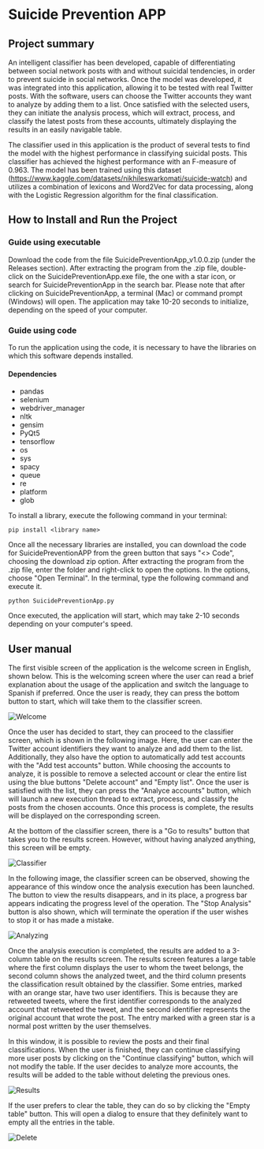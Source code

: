 # Suicide Prevention APP
## Project summary 
An intelligent classifier has been developed, capable of differentiating between social network posts with and without suicidal tendencies, in order to prevent suicide in social networks. 
Once the model was developed, it was integrated into this application, allowing it to be tested with real Twitter posts. 
With the software, users can choose the Twitter accounts they want to analyze by adding them to a list. Once satisfied with the selected users, they can initiate the analysis process, which will extract, process, and classify the latest posts from these accounts, ultimately displaying the results in an easily navigable table.

The classifier used in this application is the product of several tests to find the model with the highest performance in classifying suicidal posts. 
This classifier has achieved the highest performance with an F-measure of 0.963. The model has been trained using this dataset (https://www.kaggle.com/datasets/nikhileswarkomati/suicide-watch) and utilizes a combination of lexicons and Word2Vec for data processing, along with the Logistic Regression algorithm for the final classification.

## How to Install and Run the Project
### Guide using executable
Download the code from the file SuicidePreventionApp_v1.0.0.zip (under the Releases section). After extracting the program from the .zip file, double-click on the SuicidePreventionApp.exe file, the one with a star icon, or search for SuicidePreventionApp in the search bar. Please note that after clicking on SuicidePreventionApp, a terminal (Mac) or command prompt (Windows) will open. The application may take 10-20 seconds to initialize, depending on the speed of your computer.
### Guide using code
To run the application using the code, it is necessary to have the libraries on which this software depends installed.
#### Dependencies
- pandas
- selenium
- webdriver_manager
- nltk
- gensim
- PyQt5
- tensorflow
- os
- sys
- spacy
- queue
- re
- platform
- glob

To install a library, execute the following command in your terminal:
```
pip install <library name>
```
Once all the necessary libraries are installed, you can download the code for SuicidePreventionAPP from the green button that says "<> Code", choosing the download zip option. After extracting the program from the .zip file, enter the folder and right-click to open the options. In the options, choose "Open Terminal". In the terminal, type the following command and execute it. 
```
python SuicidePreventionApp.py
```
Once executed, the application will start, which may take 2-10 seconds depending on your computer's speed.

## User manual
The first visible screen of the application is the welcome screen in English, shown below. This is the welcoming screen where the user can read a brief explanation about the usage of the application and switch the language to Spanish if preferred. Once the user is ready, they can press the bottom button to start, which will take them to the classifier screen.

![Welcome](https://github.com/luciarguezsant/SuicidePreventionAPP/assets/96202939/79f300e8-611b-4bc4-a5c5-fb5c9b0fe12c)

Once the user has decided to start, they can proceed to the classifier screen, which is shown in the following image. Here, the user can enter the Twitter account identifiers they want to analyze and add them to the list. Additionally, they also have the option to automatically add test accounts with the "Add test accounts" button. While choosing the accounts to analyze, it is possible to remove a selected account or clear the entire list using the blue buttons "Delete account" and "Empty list". Once the user is satisfied with the list, they can press the "Analyce accounts" button, which will launch a new execution thread to extract, process, and classify the posts from the chosen accounts. Once this process is complete, the results will be displayed on the corresponding screen.

At the bottom of the classifier screen, there is a "Go to results" button that takes you to the results screen. However, without having analyzed anything, this screen will be empty.

![Classifier](https://github.com/luciarguezsant/SuicidePreventionAPP/assets/96202939/0e8e1fdc-5230-4bf1-b802-a455b0deeeee)

In the following image, the classifier screen can be observed, showing the appearance of this window once the analysis execution has been launched. The button to view the results disappears, and in its place, a progress bar appears indicating the progress level of the operation. The "Stop Analysis" button is also shown, which will terminate the operation if the user wishes to stop it or has made a mistake.

![Analyzing](https://github.com/luciarguezsant/SuicidePreventionAPP/assets/96202939/2cb5ba66-1e65-4994-8b9a-2f6b475d826e)

Once the analysis execution is completed, the results are added to a 3-column table on the results screen. The results screen features a large table where the first column displays the user to whom the tweet belongs, the second column shows the analyzed tweet, and the third column presents the classification result obtained by the classifier. Some entries, marked with an orange star, have two user identifiers. This is because they are retweeted tweets, where the first identifier corresponds to the analyzed account that retweeted the tweet, and the second identifier represents the original account that wrote the post. The entry marked with a green star is a normal post written by the user themselves.

In this window, it is possible to review the posts and their final classifications. When the user is finished, they can continue classifying more user posts by clicking on the "Continue classifying" button, which will not modify the table. If the user decides to analyze more accounts, the results will be added to the table without deleting the previous ones.

![Results](https://github.com/luciarguezsant/SuicidePreventionAPP/assets/96202939/10143031-8c86-4ae8-a437-d34b862a7875)

If the user prefers to clear the table, they can do so by clicking the "Empty table" button. This will open a dialog to ensure that they definitely want to empty all the entries in the table.

![Delete](https://github.com/luciarguezsant/SuicidePreventionAPP/assets/96202939/fd115cde-b926-4644-9674-302e7b2570c6)


